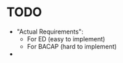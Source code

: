 # TODO
- "Actual Requirements":
    - For ED (easy to implement)
    - For BACAP (hard to implement)
- 